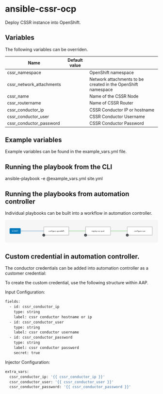 ansible-cssr-ocp
=========

Deploy CSSR instance into OpenShift.

Variables
--------------

The following variables can be overriden.

| Name                    | Default value         |                                                                                  |
|-------------------------|-----------------------|----------------------------------------------------------------------------------|
| cssr_namespace          |                       | OpenShift namespace                                                              |
| cssr_network_attachments|                       | Network attachments to be created in the OpenShift namespace                     |
| cssr_name               |                       | Name of the CSSR Node                                                            |
| cssr_routername         |                       | Name of CSSR Router                                                              |
| cssr_conductor_ip       |                       | CSSR Conductor IP or hostname                                                    |
| cssr_conductor_user     |                       | CSSR Conductor Username                                                          |
| cssr_conductor_password |                       | CSSR Conductor Password                                                          |


Example variables
--------------

Example variables can be found in the example_vars.yml file.

Running the playbook from the CLI
--------------

ansible-playbook -e @example_vars.yml site.yml

Running the playbooks from automation controller
--------------

Individual playbooks can be built into a workflow in automation controller. 

![](static/workflow.png)

Custom credential in automation controller.
--------------

The conductor credentials can be added into automation controller as a customer credential:

To create the custom credential, use the following structure within AAP.

Input Configuration:

```bash
fields:
  - id: cssr_conductor_ip
    type: string
    label: cssr conductor hostname or ip
  - id: cssr_conductor_user
    type: string
    label: cssr conductor username
  - id: cssr_conductor_password
    type: string
    label: cssr conductor password
    secret: true
```

Injector Configuration:

```bash
extra_vars:
  cssr_conductor_ip: '{{ cssr_conductor_ip }}'
  cssr_conductor_user: '{{ cssr_conductor_user }}'
  cssr_conductor_password: '{{ cssr_conductor_password }}'
```


